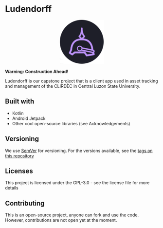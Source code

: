 # Ludendorff

<p align="center">
	<img width="144" height="144" src="art/ic_launcher.png"/>
</p>

**Warning: Construction Ahead!**

Ludendorff is our capstone project that is a client app used in asset tracking and management of the CLIRDEC in Central Luzon State University.

## Built with

* Kotlin
* Android Jetpack
* Other cool open-source libraries (see Acknowledgements)

## Versioning

We use [SemVer](http://www.semver.org) for versioning. For the versions available, see the [tags on this repository](https://github.com/icabetong/keeper-android/tags)

## Licenses

This project is licensed under the GPL-3.0 - see the license file for more details

## Contributing

This is an open-source project, anyone can fork and use the code. However, contributions are not open yet at the moment.

